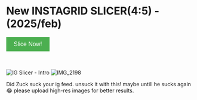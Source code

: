 # New INSTAGRID SLICER(4:5) - (2025/feb)  
<a href="https://ig-slicer.streamlit.app/" target="_blank">
  <button style="background-color: #4CAF50; color: white; padding: 10px 20px; border: none; cursor: pointer; font-size: 16px;">Slice Now!</button>
</a>
<br> <br> <br> 

      



![IG Slicer - Intro](https://github.com/user-attachments/assets/346e1ca0-5e15-4eb4-95ee-7762263feda0)
![IMG_2198](https://github.com/user-attachments/assets/5e63842b-1a97-421a-85db-1964ea222f95)


Did Zuck suck your ig feed. unsuck it with this! maybe untill he sucks again😂
please upload high-res images for better results.
